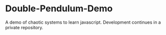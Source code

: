 # Double-Pendulum-Demo
A demo of chaotic systems to learn javascript. Development continues in a private repository.
